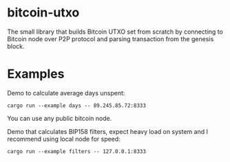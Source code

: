 # bitcoin-utxo

The small library that builds Bitcoin UTXO set from scratch by connecting to
Bitcoin node over P2P protocol and parsing transaction from the genesis block.

# Examples

Demo to calculate average days unspent:
```
cargo run --example days -- 89.245.85.72:8333
```
You can use any public bitcoin node.

Demo that calculates BIP158 filters, expect heavy load on system and I recommend using local node for speed:
```
cargo run --example filters -- 127.0.0.1:8333
```
